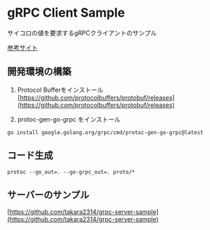 # gRPC Client Sample

サイコロの値を要求するgRPCクライアントのサンプル

[参考サイト](https://zenn.dev/hsaki/books/golang-grpc-starting)

## 開発環境の構築

1. Protocol Bufferをインストール
   [https://github.com/protocolbuffers/protobuf/releases](https://github.com/protocolbuffers/protobuf/releases)

2. protoc-gen-go-grpc をインストール

```shell
go install google.golang.org/grpc/cmd/protoc-gen-go-grpc@latest
```

## コード生成

```shell
protoc --go_out=. --go-grpc_out=. proto/*
```

## サーバーのサンプル

[https://github.com/takara2314/grpc-server-sample](https://github.com/takara2314/grpc-server-sample)
